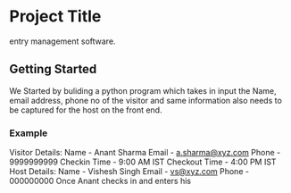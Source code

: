 # Project Title

entry management software.

## Getting Started

We Started by buliding a python program which takes in input the Name, email address, phone no of the visitor and
same information also needs to be captured for the host on the front end.
### Example
Visitor Details:
Name - Anant Sharma
Email - a.sharma@xyz.com
Phone - 9999999999
Checkin Time - 9:00 AM IST
Checkout Time - 4:00 PM IST
Host Details:
Name - Vishesh Singh
Email - vs@xyz.com
Phone - 000000000
Once Anant checks in and enters his

